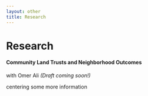 ```yaml
---
layout: other
title: Research
---
```


<h1 class = "pageTitle"> Research </h1>

<h4> Community Land Trusts and Neighborhood Outcomes </h4> with Omer Ali <i>(Draft coming soon!)</i>
<p align="left">
  centering some more information
  <br><br>
</p>

